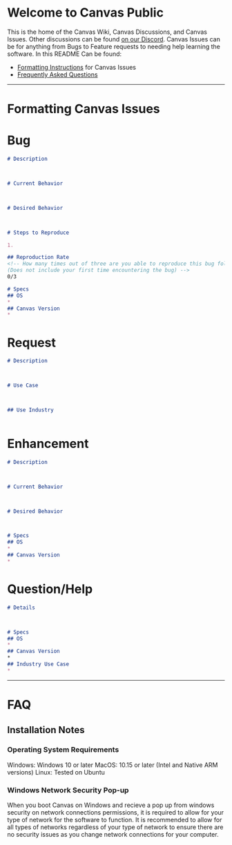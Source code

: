# Welcome to Canvas Public
This is the home of the Canvas Wiki, Canvas Discussions, and Canvas Issues. Other discussions can be found [on our Discord](https://avae.io/discord). Canvas Issues can be for anything from Bugs to Feature requests to needing help learning the software. In this README Can be found:

* [Formatting Instructions](#Formatting-canvas-issues) for Canvas Issues
* [Frequently Asked Questions](#FAQ)

---
# Formatting Canvas Issues

# Bug

```markdown
# Description



# Current Behavior



# Desired Behavior



# Steps to Reproduce

1. 

## Reproduction Rate
<!-- How many times out of three are you able to reproduce this bug following your Steps to Reproduce
(Does not include your first time encountering the bug) -->
0/3

# Specs
## OS
* 
## Canvas Version
* 
```

# Request

```markdown
# Description



# Use Case



## Use Industry



```

# Enhancement

```markdown
# Description



# Current Behavior



# Desired Behavior



# Specs
## OS
* 
## Canvas Version
* 
```

# Question/Help

```markdown
# Details



# Specs
## OS
* 
## Canvas Version
*
## Industry Use Case
* 
```
---
# FAQ

## Installation Notes

### Operating System Requirements

Windows: Windows 10 or later
MacOS: 10.15 or later (Intel and Native ARM versions)
Linux: Tested on Ubuntu

### Windows Network Security Pop-up

When you boot Canvas on Windows and recieve a pop up from windows security on network connections permissions, it is required to allow for your type of network for the software to function. It is recommended to allow for all types of networks regardless of your type of network to ensure there are no security issues as you change network connections for your computer. 
